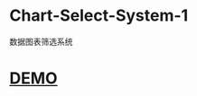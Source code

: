 # Chart-Select-System-1
数据图表筛选系统
# [DEMO](https://qq457236615.github.io/Chart-Select-System-1/index2.html)
